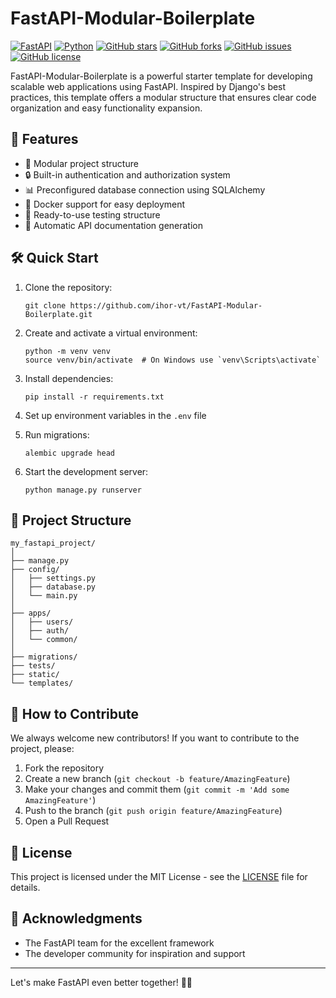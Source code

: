 # FastAPI-Modular-Boilerplate

[![FastAPI](https://img.shields.io/badge/FastAPI-005571?style=for-the-badge&logo=fastapi)](https://fastapi.tiangolo.com/)
[![Python](https://img.shields.io/badge/python-3.7+-blue.svg)](https://www.python.org/downloads/release/python-370/)
[![GitHub stars](https://img.shields.io/github/stars/ihor-vt/FastAPI-Modular-Boilerplate.svg)](https://github.com/ihor-vt/FastAPI-Modular-Boilerplate/stargazers)
[![GitHub forks](https://img.shields.io/github/forks/ihor-vt/FastAPI-Modular-Boilerplate.svg)](https://github.com/ihor-vt/FastAPI-Modular-Boilerplate/network)
[![GitHub issues](https://img.shields.io/github/issues/ihor-vt/FastAPI-Modular-Boilerplate.svg)](https://github.com/ihor-vt/FastAPI-Modular-Boilerplate/issues)
[![GitHub license](https://img.shields.io/github/license/ihor-vt/FastAPI-Modular-Boilerplate.svg)](https://github.com/ihor-vt/FastAPI-Modular-Boilerplate/blob/main/LICENSE)

FastAPI-Modular-Boilerplate is a powerful starter template for developing scalable web applications using FastAPI. Inspired by Django's best practices, this template offers a modular structure that ensures clear code organization and easy functionality expansion.

## 🚀 Features

- 📁 Modular project structure
- 🔒 Built-in authentication and authorization system
- 📊 Preconfigured database connection using SQLAlchemy
- 🐳 Docker support for easy deployment
- 🧪 Ready-to-use testing structure
- 📝 Automatic API documentation generation

## 🛠️ Quick Start

1. Clone the repository:

   ```
   git clone https://github.com/ihor-vt/FastAPI-Modular-Boilerplate.git
   ```

2. Create and activate a virtual environment:

   ```
   python -m venv venv
   source venv/bin/activate  # On Windows use `venv\Scripts\activate`
   ```

3. Install dependencies:

   ```
   pip install -r requirements.txt
   ```

4. Set up environment variables in the `.env` file

5. Run migrations:

   ```
   alembic upgrade head
   ```

6. Start the development server:
   ```
   python manage.py runserver
   ```

## 📖 Project Structure

```
my_fastapi_project/
│
├── manage.py
├── config/
│   ├── settings.py
│   ├── database.py
│   └── main.py
│
├── apps/
│   ├── users/
│   ├── auth/
│   └── common/
│
├── migrations/
├── tests/
├── static/
└── templates/
```

## 🤝 How to Contribute

We always welcome new contributors! If you want to contribute to the project, please:

1. Fork the repository
2. Create a new branch (`git checkout -b feature/AmazingFeature`)
3. Make your changes and commit them (`git commit -m 'Add some AmazingFeature'`)
4. Push to the branch (`git push origin feature/AmazingFeature`)
5. Open a Pull Request

## 📜 License

This project is licensed under the MIT License - see the [LICENSE](LICENSE) file for details.

## 🌟 Acknowledgments

- The FastAPI team for the excellent framework
- The developer community for inspiration and support

---

Let's make FastAPI even better together! 🚀✨
